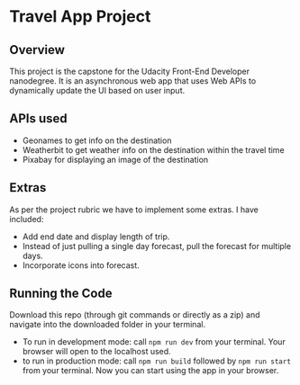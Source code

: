 # Travel App Project

## Overview
This project is the capstone for the Udacity Front-End Developer nanodegree. It is an asynchronous web app that uses Web APIs to dynamically update the UI based on user input. 

## APIs used
* Geonames to get info on the destination
* Weatherbit to get weather info on the destination within the travel time
* Pixabay for displaying an image of the destination

## Extras
As per the project rubric we have to implement some extras. I have included:

* Add end date and display length of trip.
* Instead of just pulling a single day forecast, pull the forecast for multiple days.
* Incorporate icons into forecast.

## Running the Code
Download this repo (through git commands or directly as a zip) and navigate into the downloaded folder in your terminal.

* To run in development mode: call `npm run dev` from your terminal. Your browser will open to the localhost used.
* to run in production mode: call `npm run build` followed by `npm run start` from your terminal. Now you can start using the app in your browser.
